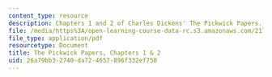 ```yaml
---
content_type: resource
description: Chapters 1 and 2 of Charles Dickens' The Pickwick Papers.
file: /media/https%3A/open-learning-course-data-rc.s3.amazonaws.com/21l-430-popular-culture-and-narrative-serial-storytelling-spring-2013/26a79bb32740da724657896f332ef750_MIT21L_430S13_pickwick_1.pdf
file_type: application/pdf
resourcetype: Document
title: The Pickwick Papers, Chapters 1 & 2
uid: 26a79bb3-2740-da72-4657-896f332ef750
---
```


